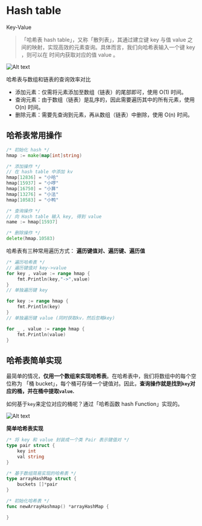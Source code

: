 # Hash table

Key-Value

> 「哈希表 hash table」，又称「散列表」，其通过建立键 key 与值 value 之间的映射，实现高效的元素查询。具体而言，我们向哈希表输入一个键 key ，则可以在 时间内获取对应的值 value 。

![Alt text](https://www.hello-algo.com/chapter_hashing/hash_map.assets/hash_table_lookup.png)

哈希表与数组和链表的查询效率对比

- 添加元素：仅需将元素添加至数组（链表）的尾部即可，使用 O(1) 时间。
- 查询元素：由于数组（链表）是乱序的，因此需要遍历其中的所有元素，使用 O(n) 时间。
- 删除元素：需要先查询到元素，再从数组（链表）中删除，使用 O(n) 时间。

## 哈希表常用操作

```go
/* 初始化 hash */
hmap := make(map[int]string)

/* 添加操作 */
// 在 hash table 中添加 kv
hmap[12836] = "小哈"
hmap[15937] = "小啰"
hmap[16750] = "小算"
hmap[13276] = "小法"
hmap[10583] = "小鸭"

/* 查询操作 */
// 向 Hash table 输入 key, 得到 value
name := hmap[15937]

/* 删除操作 */
delete(hmap.10583)
```

哈希表有三种常用遍历方式：
**遍历键值对、遍历键、遍历值**

```go
/* 遍历哈希表 */
// 遍历键值对 key->value
for key , value := range hmap {
    fmt.Println(key,"->",value)
}
// 单独遍历键 key

for key := range hmap {
    fmt.Println(key)
}
// 单独遍历键 value (同时获取kv，然后忽略key)

for _ , value := range hmap {
    fmt.Println(value)
}
```

## 哈希表简单实现

最简单的情况，**仅用一个数组来实现哈希表**。在哈希表中，我们将数组中的每个空位称为 「桶 bucket」，每个桶可存储一个键值对。因此，**查询操作就是找到`key`对应的桶，并在桶中提取`value`.**

如何基于`key`来定位对应的桶呢？通过「哈希函数 hash Function」实现的。

![Alt text](https://www.hello-algo.com/chapter_hashing/hash_map.assets/hash_function.png)

**简单哈希表实现**

```go
/* 将 key 和 value 封装成一个类 Pair 表示键值对 */
type pair struct {
    key int
    val string
}

/* 基于数组简易实现的哈希表 */
type arrayHashMap struct {
    buckets []*pair
}

/* 初始化哈希表 */
func newArrayHashmap() *arrayHashMap {

}

```
